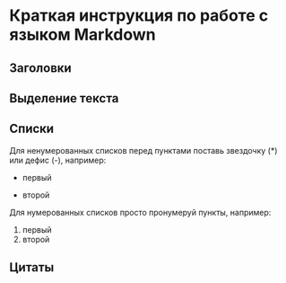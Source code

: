 # Краткая инструкция по работе с языком Markdown

## Заголовки

## Выделение текста

## Списки 

Для ненумерованных списков перед пунктами поставь звездочку (*) или дефис (-), например:
* первый
- второй

Для нумерованных списков просто пронумеруй пункты, например:
1. первый
2. второй

## Цитаты